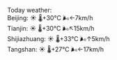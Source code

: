 Today weather:  
Beijing: ☀️   🌡️+30°C 🌬️←7km/h  
Tianjin: ☀️   🌡️+30°C 🌬️↖15km/h  
Shijiazhuang: ☀️   🌡️+33°C 🌬️↑5km/h  
Tangshan: ☀️   🌡️+27°C 🌬️←17km/h  
